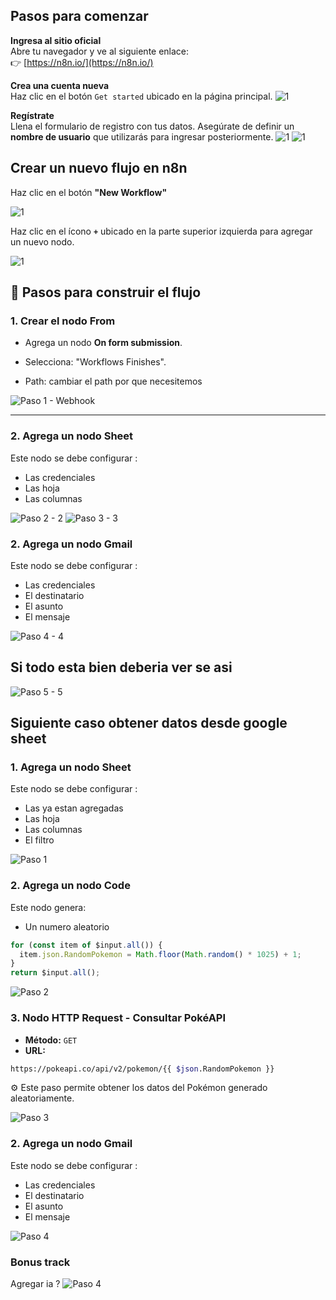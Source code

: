 ## Pasos para comenzar

 **Ingresa al sitio oficial**  
   Abre tu navegador y ve al siguiente enlace:  
   👉 [https://n8n.io/](https://n8n.io/)

 **Crea una cuenta nueva**  
   Haz clic en el botón `Get started` ubicado en la página principal.
   ![1](n8n_inicio.png)  

 **Regístrate**  
   Llena el formulario de registro con tus datos. Asegúrate de definir un **nombre de usuario** que utilizarás para ingresar posteriormente.
![1](n8n_formulario.PNG)
 ![1](n8n-usuario.PNG)  

 ## Crear un nuevo flujo en n8n

Haz clic en el botón **"New Workflow"** 

 ![1](nuevo_flujo.png)  


Haz clic en el ícono **`+`** ubicado en la parte superior izquierda para agregar un nuevo nodo.

![1](+.png)  


## 🔧 Pasos para construir el flujo

### 1. Crear el nodo From 

- Agrega un nodo **On form submission**.

- Selecciona: "Workflows Finishes".
- Path: cambiar el path por que necesitemos

![Paso 1 - Webhook](1.png)

---

### 2. Agrega un nodo **Sheet**

Este nodo se debe configurar  :

- Las credenciales
- Las hoja
- Las columnas

![Paso 2 - 2](2.png)
![Paso 3 - 3](3.png)

### 2. Agrega un nodo **Gmail**

Este nodo se debe configurar  :

- Las credenciales
- El destinatario 
- El asunto 
- El mensaje

![Paso 4 - 4](4.png)


## Si todo esta bien deberia ver se asi

![Paso 5 - 5](5.png)

## Siguiente caso obtener datos desde google sheet



### 1. Agrega un nodo **Sheet**

Este nodo se debe configurar  :

- Las ya estan agregadas
- Las hoja
- Las columnas
- El filtro

![Paso 1 ](7.png)

### 2. Agrega un nodo **Code**

Este nodo genera:
- Un numero aleatorio

```javascript
for (const item of $input.all()) {
  item.json.RandomPokemon = Math.floor(Math.random() * 1025) + 1;
}
return $input.all();
```
![Paso 2 ](8.png)

### 3. Nodo HTTP Request - Consultar PokéAPI

- **Método:** `GET`  
- **URL:**

```bash
https://pokeapi.co/api/v2/pokemon/{{ $json.RandomPokemon }}
```
⚙️ Este paso permite obtener los datos del Pokémon generado aleatoriamente.

![Paso 3 ](9.png)



### 2. Agrega un nodo **Gmail**

Este nodo se debe configurar  :

- Las credenciales
- El destinatario 
- El asunto 
- El mensaje

![Paso 4 ](10.png)



### Bonus track ###

Agregar ia ?
![Paso 4 ](faq.png)